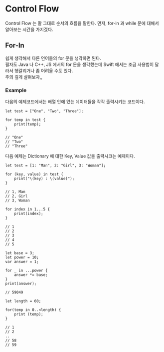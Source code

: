 # Control Flow
Control Flow 는 말 그대로 순서의 흐름을 말한다. 먼저, for-in 과 while 문에 대해서 알아보는 시간을 가지겠다.


## For-In
쉽게 생각해서 다른 언어들의 for 문을 생각하면 된다.   
필자도 Java 나 C++, JS 에서의 for 문을 생각했는데 Swift 에서는 조금 사용법이 달라서 헷갈리거나 좀 어려울 수도 있다.  
주의 깊게 살펴보자,,

### Example
다음의 예제코드에서는 배열 안에 있는 데이터들을 각각 출력시키는 코드이다. 
```
let test = ["One", "Two", "Three"];

for temp in test {
    print(temp);
} 

// "One"
// "Two"
// "Three"
```
  
다음 예제는 Dictionary 에 대한 Key, Value 값을 출력시크는 예제이다.
```
let test = [1: "Man", 2: "Girl", 3: "Woman"];

for (key, value) in test {
    print("\(key) : \(value)");
}

// 1, Man
// 2, Girl
// 3, Woman
```
  
```
for index in 1...5 {
    print(index);
}

// 1
// 2
// 3
// 4
// 5
```

```
let base = 3;
let power = 10;
var answer = 1;

for _ in ...power {
    answer *= base;
}
print(answer);

// 59049
```

```
let length = 60;

for(temp in 0..<length) {
    print (temp);
}

// 1
// 2
..
// 58
// 59
```